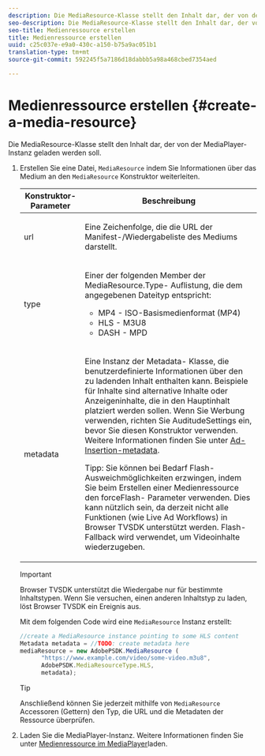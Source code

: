 ```yaml
---
description: Die MediaResource-Klasse stellt den Inhalt dar, der von der MediaPlayer-Instanz geladen werden soll.
seo-description: Die MediaResource-Klasse stellt den Inhalt dar, der von der MediaPlayer-Instanz geladen werden soll.
seo-title: Medienressource erstellen
title: Medienressource erstellen
uuid: c25c037e-e9a0-430c-a150-b75a9ac051b1
translation-type: tm+mt
source-git-commit: 592245f5a7186d18dabbb5a98a468cbed7354aed

---
```



# Medienressource erstellen {#create-a-media-resource}

Die MediaResource-Klasse stellt den Inhalt dar, der von der MediaPlayer-Instanz geladen werden soll.

1. Erstellen Sie eine Datei, `MediaResource` indem Sie Informationen über das Medium an den `MediaResource` Konstruktor weiterleiten.

   <table id="table_DD0D5D9129D54F73881399B9B4FF546A"> 
    <thead> 
    <tr> 
    <th colname="col1" class="entry"> Konstruktor-Parameter </th> 
    <th colname="col2" class="entry"> Beschreibung </th> 
    </tr> 
    </thead>
    <tbody> 
    <tr> 
    <td colname="col1"> <p>url </p> </td> 
    <td colname="col2"> <p>Eine Zeichenfolge, die die URL der Manifest-/Wiedergabeliste des Mediums darstellt. </p> </td> 
    </tr> 
    <tr> 
    <td colname="col1"> <p>type </p> </td> 
    <td colname="col2"> <p>Einer der folgenden Member der <span class="codeph"> MediaResource.Type- </span> Auflistung, die dem angegebenen Dateityp entspricht: </p> <p> 
    <ul id="ul_E9689FA06DC94BF4848F16E1F2F01A59"> 
    <li id="li_83A14B96CDC648C6AF6F5FA745343E1F"> <span class="codeph"> MP4 </span> - ISO-Basismedienformat (MP4) </li> 
    <li id="li_FCD355151515412D9A78C3815DD09129"> <span class="codeph"> HLS </span> - M3U8 </li> 
    <li id="li_9D3D306D49264830AC6EFB1F49524A3B"> <span class="codeph"> DASH </span> - MPD </li> 
    </ul> </p> <p></p> </td> 
    </tr> 
    <tr> 
    <td colname="col1"> <p>metadata </p> </td> 
    <td colname="col2"> <p>Eine Instanz der <span class="codeph"> Metadata- </span> Klasse, die benutzerdefinierte Informationen über den zu ladenden Inhalt enthalten kann. Beispiele für Inhalte sind alternative Inhalte oder Anzeigeninhalte, die in den Hauptinhalt platziert werden sollen. Wenn Sie Werbung verwenden, richten Sie <span class="codeph"> AuditudeSettings ein, </span> bevor Sie diesen Konstruktor verwenden. Weitere Informationen finden Sie unter <a href="../../ad-insertion/ad-insertion-metadata/c-psdk-browser-tvsdk-2.4-ad-insertion-metadata.md">Ad-Insertion-metadata</a>. </p> <p>Tipp:  Sie können bei Bedarf Flash-Ausweichmöglichkeiten erzwingen, indem Sie beim Erstellen einer Medienressource den <span class="codeph"> forceFlash- </span> Parameter verwenden. Dies kann nützlich sein, da derzeit nicht alle Funktionen (wie Live Ad Workflows) in Browser TVSDK unterstützt werden. Flash-Fallback wird verwendet, um Videoinhalte wiederzugeben. </p> </td> 
    </tr> 
    </tbody> 
   </table>

   >[!IMPORTANT]
   >
   >Browser TVSDK unterstützt die Wiedergabe nur für bestimmte Inhaltstypen. Wenn Sie versuchen, einen anderen Inhaltstyp zu laden, löst Browser TVSDK ein Ereignis aus.

   Mit dem folgenden Code wird eine `MediaResource` Instanz erstellt:

   ```js
   //create a MediaResource instance pointing to some HLS content 
   Metadata metadata = //TODO: create metadata here 
   mediaResource = new AdobePSDK.MediaResource ( 
         "https://www.example.com/video/some-video.m3u8", 
         AdobePSDK.MediaResourceType.HLS,  
         metadata);
   ```

   >[!TIP]
   >
   >Anschließend können Sie jederzeit mithilfe von `MediaResource` Accessoren (Gettern) den Typ, die URL und die Metadaten der Ressource überprüfen.

1. Laden Sie die MediaPlayer-Instanz. Weitere Informationen finden Sie unter [Medienressource im MediaPlayer](../../content-playback-options-browser-tvsdk/mediaplayer-initialize-for-video/t-psdk-browser-tvsdk-2.4-media-resource-load.md)laden.

